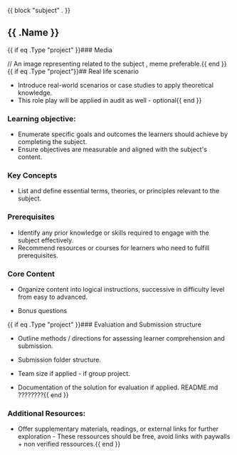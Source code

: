 {{ block "subject" . }}
## {{ .Name }}
	
{{ if eq .Type "project" }}### Media  

// An image representing related to the subject , meme preferable.{{ end }}
{{ if eq .Type "project"}}## Real life scenario

- Introduce real-world scenarios or case studies to apply 
	theoretical knowledge.
- This role play will be applied in audit as well - optional{{ end }}
### Learning objective:

- Enumerate specific goals and outcomes the learners should achieve
 by completing the subject.
- Ensure objectives are measurable and aligned with the subject's
 content.

### Key Concepts

- List and define essential terms, theories, or principles 
relevant to the subject.

### Prerequisites

- Identify any prior knowledge or skills required to engage 
with the subject effectively.
- Recommend resources or courses for learners who need to 
fulfill prerequisites.

### Core Content

- Organize content into logical instructions, successive in difficulty
level from easy to advanced.

- Bonus questions
			

{{ if eq .Type "project" }}### Evaluation and Submission structure

- Outline methods / directions for assessing learner 
comprehension and submission.
- Submission folder structure.
- Team size if applied - if group project.

- Documentation of the solution for evaluation if applied. README.md ????????{{ end }}

### Additional Resources:

- Offer supplementary materials, readings, or external links 
for further exploration - These ressources should be free, avoid links
with paywalls + non verified ressources.{{ end }}
